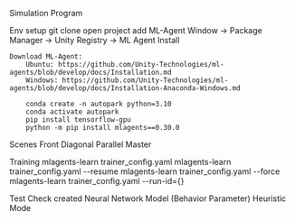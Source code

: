 Simulation Program

Env setup
    git clone
    open project
    add ML-Agent
        Window -> Package Manager -> Unity Registry -> ML Agent Install

    Download ML-Agent: 
        Ubuntu: https://github.com/Unity-Technologies/ml-agents/blob/develop/docs/Installation.md
        Windows: https://github.com/Unity-Technologies/ml-agents/blob/develop/docs/Installation-Anaconda-Windows.md

        conda create -n autopark python=3.10
        conda activate autopark
        pip install tensorflow-gpu
        python -m pip install mlagents==0.30.0

Scenes
    Front
    Diagonal
    Parallel
    Master

Training
    mlagents-learn trainer_config.yaml
    mlagents-learn trainer_config.yaml --resume
    mlagents-learn trainer_config.yaml --force
    mlagents-learn trainer_config.yaml --run-id={}

Test
    Check created Neural Network Model (Behavior Parameter)
    Heuristic Mode

